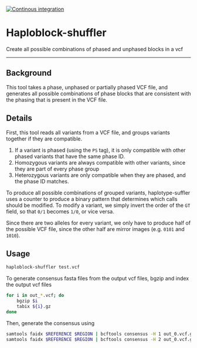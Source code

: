 [![Continous integration](https://github.com/Redmar-van-den-Berg/haploblock-shuffler/actions/workflows/ci.yml/badge.svg)](https://github.com/Redmar-van-den-Berg/haploblock-shuffler/actions/workflows/ci.yml)

# Haploblock-shuffler
Create all possible combinations of phased and unphased blocks in a vcf

------------------------------------------------------------------------
## Background
This tool takes a phase, unphased or partially phased VCF file, and generates
all possible combinations of phase blocks that are consistent with the phasing
that is present in the VCF file.


## Details
First, this tool reads all variants from a VCF file, and groups variants
together if they are compatible.
1. If a variant is phased (using the `PS` tag), it is only compatible with
   other phased variants that have the same phase ID.
2. Homozygous variants are always compatible with other variants, since they
   are part of every phase group
3. Heterozygous variants are only compatible when they are phased, and the
   phase ID matches.

To produce all possible combinations of grouped variants, haplotype-suffler
uses a counter to produce a binary pattern that determines which calls should
be modified. To modify a variant, we simply invert the order of the `GT` field,
so that `0/1` becomes `1/0`, or vice versa.

Since there are two alleles for every variant, we only have to produce half of
the possible VCF file, since the other half are mirror images (e.g. `0101` and
`1010`).

## Usage
```bash
haploblock-shuffler test.vcf
```

To generate consensus fasta files from the output vcf files, bgzip and index
the output vcf files
```bash
for i in out_*.vcf; do
    bgzip $i
    tabix ${i}.gz
done
```
Then, generate the consensus using
```bash
samtools faidx $REFERENCE $REGION | bcftools consensus -H 1 out_0.vcf.gz > out_0_1.fa
samtools faidx $REFERENCE $REGION | bcftools consensus -H 2 out_0.vcf.gz > out_0_2.fa
```
